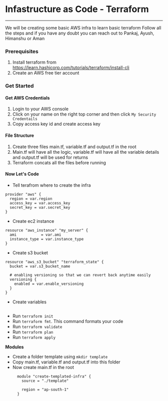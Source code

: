 # Infastructure as Code - Terraform
***

We will be creating some basic AWS infra to learn basic terraform
Follow all the steps and if you have any doubt you can reach out to Pankaj, Ayush, Himanshu or Aman

### Prerequisites

1. Install terraform from https://learn.hashicorp.com/tutorials/terraform/install-cli
2. Create an AWS free tier account

### Get Started

#### Get AWS Credentials
1. Login to your AWS console
2. Click on your name on the right top corner and then click `My Security Credentails`
3. Copy access key id and create access key


#### File Structure
1. Create three files main.tf, variable.tf and output.tf in the root
2. Main.tf will have all the logic, variable.tf will have all the variable details and output.tf will be used for returns
3. Terraform concats all the files before running

#### Now Let's Code
* Tell terafrom where to create the infra 
```
provider "aws" {
  region = var.region
  access_key = var.access_key
  secret_key = var.secret_key
}
```
* Create ec2 instance 
```
resource "aws_instance" "my_server" {
  ami           = var.ami
  instance_type = var.instance_type
}
```
* Create s3 bucket
```
resource "aws_s3_bucket" "terraform_state" {
  bucket = var.s3_bucket_name

  # enabling versioning so that we can revert back anytime easily
  versioning {
    enabled = var.enable_versioning
  }
}
```
* Create variables 
  ```
  ```
* Run `terraform init`
* Run `terraform fmt`. This command formats your code
* Run `terraform validate`
* Run `terraform plan`
* Run `terraform apply`

**Modules**
* Create a folder template using `mkdir template` 
* Copy main.tf, variable.tf and output.tf into this folder
* Now create main.tf in the root
    ```
      module "create-templated-infra" {
        source = "./template"
        
        region = "ap-south-1"
      }
    ```
